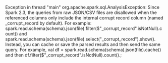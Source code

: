          
Exception in thread "main" org.apache.spark.sql.AnalysisException: Since Spark 2.3, the queries from raw JSON/CSV files are disallowed when the
referenced columns only include the internal corrupt record column
(named _corrupt_record by default). For example:
spark.read.schema(schema).json(file).filter($"_corrupt_record".isNotNull).count()
and spark.read.schema(schema).json(file).select("_corrupt_record").show().
Instead, you can cache or save the parsed results and then send the same query.
For example, val df = spark.read.schema(schema).json(file).cache() and then
df.filter($"_corrupt_record".isNotNull).count().;